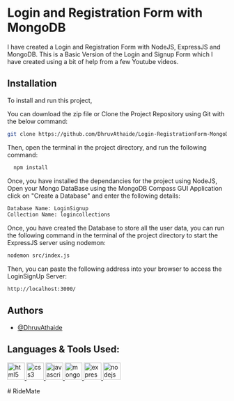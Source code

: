 
# Login and Registration Form with MongoDB

I have created a Login and Registration Form with NodeJS, ExpressJS and MongoDB. This is a Basic Version of the Login and Signup Form which I have created using a bit of help from a few Youtube videos.


## Installation

To install and run this project,

You can download the zip file or Clone the Project Repository using Git with the below command:
```bash
git clone https://github.com/DhruvAthaide/Login-RegistrationForm-MongoDB.git
```

Then, open the terminal in the project directory, and run the following command:

```bash
  npm install
```

Once, you have installed the dependancies for the project using NodeJS, Open your Mongo DataBase using the MongoDB Compass GUI Application click on "Create a Database" and enter the following details:
```bash
Database Name: LoginSignup
Collection Name: logincollections
```

Once, you have created the Database to store all the user data, you can run the following command in the terminal of the project directory to start the ExpressJS server using nodemon:
```bash
nodemon src/index.js
```

Then, you can paste the following address into your browser to access the LoginSignUp Server:
```bash
http://localhost:3000/
```
## Authors

- [@DhruvAthaide](https://github.com/DhruvAthaide)


## Languages & Tools Used:
<p align="left"> 

<a href="https://www.w3.org/html/" target="_blank" rel="noreferrer"> <img src="https://cdn.jsdelivr.net/gh/devicons/devicon/icons/html5/html5-original.svg" alt="html5" width="40" height="40"/> </a> <a href="https://www.w3schools.com/css/" target="_blank" rel="noreferrer"> <img src="https://cdn.jsdelivr.net/gh/devicons/devicon/icons/css3/css3-original.svg" alt="css3" width="40" height="40"/> </a>  <a href="https://developer.mozilla.org/en-US/docs/Web/JavaScript" target="_blank" rel="noreferrer"> <img src="https://cdn.jsdelivr.net/gh/devicons/devicon/icons/javascript/javascript-original.svg" alt="javascript" width="40" height="40"/> </a>
<a href="https://www.mongodb.com/" target="_blank" rel="noreferrer"> <img src="https://cdn.jsdelivr.net/gh/devicons/devicon/icons/mongodb/mongodb-original.svg" alt="mongodb" width="40" height="40"/> </a>
<a href="https://expressjs.com/" target="_blank" rel="noreferrer"> <img src="https://cdn.jsdelivr.net/gh/devicons/devicon/icons/express/express-original.svg" alt="expressjs" width="40" height="40"/> </a>
<a href="https://nodejs.org/" target="_blank" rel="noreferrer"> <img src="https://cdn.jsdelivr.net/gh/devicons/devicon/icons/nodejs/nodejs-original.svg" alt="nodejs" width="40" height="40"/> </a>

</p># RideMate
